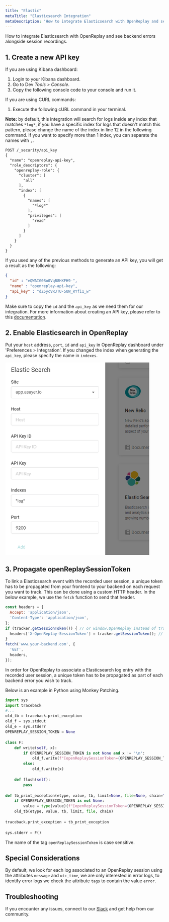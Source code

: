 ```yaml
---
title: "Elastic"
metaTitle: "Elasticsearch Integration"
metaDescription: "How to integrate Elasticsearch with OpenReplay and see backend errors alongside session replays."
---
```


How to integrate Elasticsearch with OpenReplay and see backend errors alongside session recordings.

## 1. Create a new API key

If you are using Kibana dashboard:
1. Login to your Kibana dashboard.
2. Go to Dev *Tools > Console*.
3. Copy the following console code to your console and run it.

If you are using CURL commands:
1. Execute the following cURL command in your terminal.

**Note:** by default, this integration will search for logs inside any index that matches `*log*`, if you have a specific index for logs that doesn't match this pattern, please change the name of the index in line 12 in the following command. If you want to specify more than 1 index, you can separate the names with `,`.

```cURL
POST /_security/api_key
{
  "name": "openreplay-api-key",
  "role_descriptors": {
    "openreplay-role": {
      "cluster": [
        "all"
      ],
      "index": [
        {
          "names": [
            "*log*"
          ],
          "privileges": [
            "read"
          ]
        }
      ]
    }
  }
}
```

If you used any of the previous methods to generate an API key, you will get a result as the following:

```json
{
  "id" : "eQWAIG0Bo0VqB8HXFH9-",
  "name" : "openreplay-api-key",
  "api_key" : "dZ5ycVRJTU-5UW_RYfi1_w"
}
```

Make sure to copy the `id` and the `api_key` as we need them for our integration. For more information about creating an API key, please refer to this [documentation](https://www.elastic.co/guide/en/elasticsearch/reference/master/security-api-create-api-key.html).

## 2. Enable Elasticsearch in OpenReplay

Put your `host` address, `port`, `id` and `api_key` in OpenReplay dashboard under 'Preferences > Integration'.
If you changed the index when generating the `api_key`, please specify the name in `indexes`.

![Elasticsearch Integration in OpenReplay](../static/elastic-1.png#center)

## 3. Propagate openReplaySessionToken

To link a Elasticsearch event with the recorded user session, a unique token has to be propagated from your frontend to your backend on each request you want to track. This can be done using a custom HTTP header. In the below example, we use the `fetch` function to send that header.

```javascript
const headers = {
  Accept: 'application/json',
  'Content-Type': 'application/json',
};
if (tracker.getSessionToken()) { // or window.OpenReplay instead of tracker if you're using the snippet
  headers['X-OpenReplay-SessionToken'] = tracker.getSessionToken(); // Inject openReplaySessionToken
}
fetch('www.your-backend.com', {
  'GET',
  headers,
});
```

In order for OpenReplay to associate a Elasticsearch log entry with the recorded user session, a unique token has to be propagated as part of each backend error you wish to track.

Below is an example in Python using Monkey Patching.

```Python
import sys
import traceback
#...
old_tb = traceback.print_exception
old_f = sys.stdout
old_e = sys.stderr
OPENREPLAY_SESSION_TOKEN = None

class F:
    def write(self, x):
        if OPENREPLAY_SESSION_TOKEN is not None and x != '\n':
            old_f.write(f"[openReplaySessionToken={OPENREPLAY_SESSION_TOKEN}] {x}")
        else:
            old_f.write(x)

    def flush(self):
        pass

def tb_print_exception(etype, value, tb, limit=None, file=None, chain=True):
    if OPENREPLAY_SESSION_TOKEN is not None:
        value = type(value)(f"[openReplaySessionToken={OPENREPLAY_SESSION_TOKEN}] " + str(value))
    old_tb(etype, value, tb, limit, file, chain)

traceback.print_exception = tb_print_exception

sys.stderr = F()
```

The name of the tag `openReplaySessionToken` is case sensitive.

## Special Considerations

By default, we look for each log associated to an OpenReplay session using the attributes `message` and `utc_time`, we are only interested in error logs, to identify error logs we check the attribute `tags` to contain the value `error`.

## Troubleshooting

If you encounter any issues, connect to our [Slack](https://slack.openreplay.com) and get help from our community.
